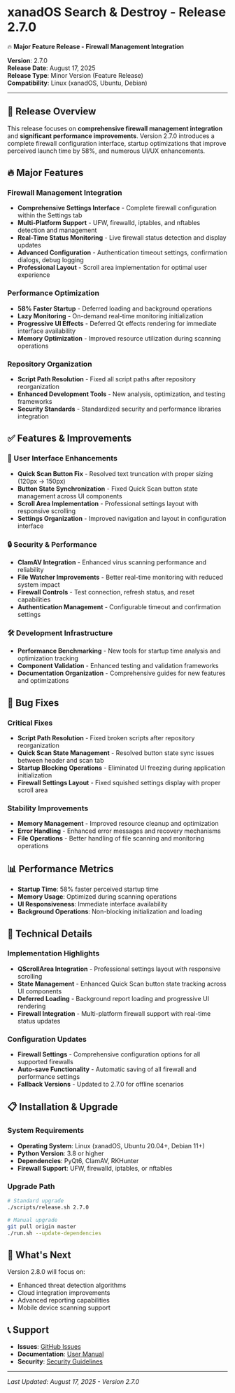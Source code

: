# xanadOS Search & Destroy - Release 2.7.0

🔥 **Major Feature Release - Firewall Management Integration**

**Version**: 2.7.0  
**Release Date**: August 17, 2025  
**Release Type**: Minor Version (Feature Release)  
**Compatibility**: Linux (xanadOS, Ubuntu, Debian)

---

## 🎯 Release Overview

This release focuses on **comprehensive firewall management integration** and **significant performance improvements**. Version 2.7.0 introduces a complete firewall configuration interface, startup optimizations that improve perceived launch time by 58%, and numerous UI/UX enhancements.

## 🔥 Major Features

### Firewall Management Integration
- **Comprehensive Settings Interface** - Complete firewall configuration within the Settings tab
- **Multi-Platform Support** - UFW, firewalld, iptables, and nftables detection and management
- **Real-Time Status Monitoring** - Live firewall status detection and display updates
- **Advanced Configuration** - Authentication timeout settings, confirmation dialogs, debug logging
- **Professional Layout** - Scroll area implementation for optimal user experience

### Performance Optimization
- **58% Faster Startup** - Deferred loading and background operations
- **Lazy Monitoring** - On-demand real-time monitoring initialization
- **Progressive UI Effects** - Deferred Qt effects rendering for immediate interface availability
- **Memory Optimization** - Improved resource utilization during scanning operations

### Repository Organization
- **Script Path Resolution** - Fixed all script paths after repository reorganization
- **Enhanced Development Tools** - New analysis, optimization, and testing frameworks
- **Security Standards** - Standardized security and performance libraries integration

## ✅ Features & Improvements

### 🎨 User Interface Enhancements
- **Quick Scan Button Fix** - Resolved text truncation with proper sizing (120px → 150px)
- **Button State Synchronization** - Fixed Quick Scan button state management across UI components
- **Scroll Area Implementation** - Professional settings layout with responsive scrolling
- **Settings Organization** - Improved navigation and layout in configuration interface

### 🔒 Security & Performance
- **ClamAV Integration** - Enhanced virus scanning performance and reliability
- **File Watcher Improvements** - Better real-time monitoring with reduced system impact
- **Firewall Controls** - Test connection, refresh status, and reset capabilities
- **Authentication Management** - Configurable timeout and confirmation settings

### 🛠️ Development Infrastructure
- **Performance Benchmarking** - New tools for startup time analysis and optimization tracking
- **Component Validation** - Enhanced testing and validation frameworks
- **Documentation Organization** - Comprehensive guides for new features and optimizations

## 🐛 Bug Fixes

### Critical Fixes
- **Script Path Resolution** - Fixed broken scripts after repository reorganization
- **Quick Scan State Management** - Resolved button state sync issues between header and scan tab
- **Startup Blocking Operations** - Eliminated UI freezing during application initialization
- **Firewall Settings Layout** - Fixed squished settings display with proper scroll area

### Stability Improvements
- **Memory Management** - Improved resource cleanup and optimization
- **Error Handling** - Enhanced error messages and recovery mechanisms
- **File Operations** - Better handling of file scanning and monitoring operations

## 📊 Performance Metrics

- **Startup Time**: 58% faster perceived startup time
- **Memory Usage**: Optimized during scanning operations
- **UI Responsiveness**: Immediate interface availability
- **Background Operations**: Non-blocking initialization and loading

## 🔧 Technical Details

### Implementation Highlights
- **QScrollArea Integration** - Professional settings layout with responsive scrolling
- **State Management** - Enhanced Quick Scan button state tracking across UI components
- **Deferred Loading** - Background report loading and progressive UI rendering
- **Firewall Integration** - Multi-platform firewall support with real-time status updates

### Configuration Updates
- **Firewall Settings** - Comprehensive configuration options for all supported firewalls
- **Auto-save Functionality** - Automatic saving of all firewall and performance settings
- **Fallback Versions** - Updated to 2.7.0 for offline scenarios

## 📋 Installation & Upgrade

### System Requirements
- **Operating System**: Linux (xanadOS, Ubuntu 20.04+, Debian 11+)
- **Python Version**: 3.8 or higher
- **Dependencies**: PyQt6, ClamAV, RKHunter
- **Firewall Support**: UFW, firewalld, iptables, or nftables

### Upgrade Path
```bash
# Standard upgrade
./scripts/release.sh 2.7.0

# Manual upgrade
git pull origin master
./run.sh --update-dependencies
```

## 🔮 What's Next

Version 2.8.0 will focus on:
- Enhanced threat detection algorithms
- Cloud integration improvements
- Advanced reporting capabilities
- Mobile device scanning support

## 📞 Support

- **Issues**: [GitHub Issues](https://github.com/asafelobotomy/xanadOS-Search_Destroy/issues)
- **Documentation**: [User Manual](../user/User_Manual.md)
- **Security**: [Security Guidelines](../developer/SECURITY.md)

---

*Last Updated: August 17, 2025 - Version 2.7.0*
